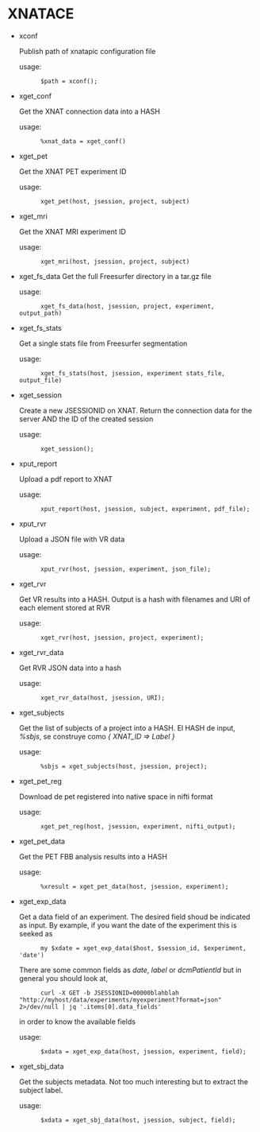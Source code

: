 # XNATACE

- xconf

    Publish path of xnatapic configuration file

    usage: 

            $path = xconf();

- xget\_conf

    Get the XNAT connection data into a HASH

    usage: 

            %xnat_data = xget_conf()

- xget\_pet

    Get the XNAT PET experiment ID

    usage: 

            xget_pet(host, jsession, project, subject)

- xget\_mri

    Get the XNAT MRI experiment ID

    usage: 

            xget_mri(host, jsession, project, subject)

- xget\_fs\_data
Get the full Freesurfer directory in a tar.gz file

    usage: 

            xget_fs_data(host, jsession, project, experiment, output_path)

- xget\_fs\_stats

    Get a single stats file from Freesurfer segmentation

    usage:

            xget_fs_stats(host, jsession, experiment stats_file, output_file) 

- xget\_session 

    Create a new JSESSIONID on XNAT. Return the connection data
    for the server AND the ID of the created session

    usage: 

            xget_session();

- xput\_report

    Upload a pdf report to XNAT

    usage: 

            xput_report(host, jsession, subject, experiment, pdf_file);

- xput\_rvr

    Upload a JSON file with VR data

    usage: 

            xput_rvr(host, jsession, experiment, json_file);

- xget\_rvr

    Get VR results into a HASH. Output is a hash with filenames and URI of each element stored at RVR

    usage: 

            xget_rvr(host, jsession, project, experiment);

- xget\_rvr\_data

    Get RVR JSON data into a hash

    usage: 

            xget_rvr_data(host, jsession, URI);

- xget\_subjects

    Get the list of subjects of a project into a HASH. 
    El HASH de input, _%sbjs_, se construye como _{ XNAT\_ID => Label }_

    usage: 

            %sbjs = xget_subjects(host, jsession, project);

- xget\_pet\_reg

    Download de pet registered into native space in nifti format

    usage: 

            xget_pet_reg(host, jsession, experiment, nifti_output);

- xget\_pet\_data

    Get the PET FBB analysis results into a HASH

    usage:

            %xresult = xget_pet_data(host, jsession, experiment);

- xget\_exp\_data

    Get a data field of an experiment.
    The desired field shoud be indicated as input.
    By example, if you want the date of the experiment this is 
    seeked as 

            my $xdate = xget_exp_data($host, $session_id, $experiment, 'date')

    There are some common fields as _date_, _label_ or _dcmPatientId_ 
    but in general  you should look at,

            curl -X GET -b JSESSIONID=00000blahblah "http://myhost/data/experiments/myexperiment?format=json" 2>/dev/null | jq '.items[0].data_fields'

    in order to know the available fields

    usage:

            $xdata = xget_exp_data(host, jsession, experiment, field);

- xget\_sbj\_data

    Get the subjects metadata. Not too
    much interesting but to extract
    the subject label.

    usage:

            $xdata = xget_sbj_data(host, jsession, subject, field);
